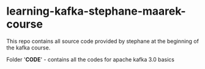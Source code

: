 # learning-kafka-stephane-maarek-course
This repo contains all source code provided by stephane at the beginning of the kafka course.

Folder '**CODE**' - contains all the codes for apache kafka 3.0 basics 

